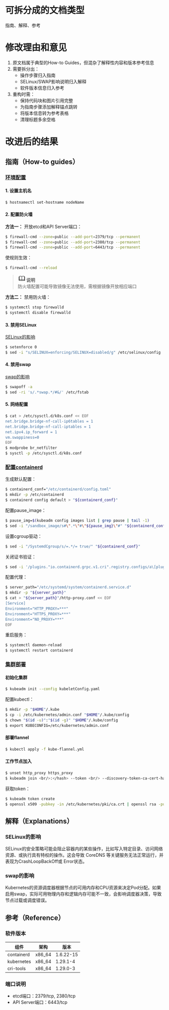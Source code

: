 # 可拆分成的文档类型
指南、解释、参考

# 修改理由和意见
1. 原文档属于典型的How-to Guides，但混杂了解释性内容和版本参考信息
2. 需要拆分出：
   - 操作步骤归入指南
   - SELinux/SWAP影响说明归入解释
   - 软件版本信息归入参考
3. 重构时需：
   - 保持代码块和图片引用完整
   - 为指南步骤添加解释锚点跳转
   - 将版本信息转为参考表格
   - 清理标题多余空格

# 改进后的结果

## 指南（How-to guides）

### [环境配置](#环境配置)
#### 1. 设置主机名
```bash
$ hostnamectl set-hostname nodeName
```

#### 2. 配置防火墙
**方法一：**
开放etcd和API Server端口：
```bash
$ firewall-cmd --zone=public --add-port=2379/tcp --permanent
$ firewall-cmd --zone=public --add-port=2380/tcp --permanent
$ firewall-cmd --zone=public --add-port=6443/tcp --permanent
```
使规则生效：
```bash
$ firewall-cmd --reload
```
> ![](public_sys-resources/icon-note.gif)**说明**  
> 防火墙配置可能导致镜像无法使用，需根据镜像开放相应端口

**方法二：**
禁用防火墙：
```bash
$ systemctl stop firewalld
$ systemctl disable firewalld
```

#### 3. 禁用SELinux
[SELinux的影响](#selinux的影响)
```bash
$ setenforce 0
$ sed -i "s/SELINUX=enforcing/SELINUX=disabled/g" /etc/selinux/config
```

#### 4. 禁用swap
[swap的影响](#swap的影响)
```bash
$ swapoff -a
$ sed -ri 's/.*swap.*/#&/' /etc/fstab
```

#### 5. 网络配置
```bash
$ cat > /etc/sysctl.d/k8s.conf << EOF
net.bridge.bridge-nf-call-ip6tables = 1
net.bridge.bridge-nf-call-iptables = 1
net.ipv4.ip_forward = 1
vm.swappiness=0
EOF
$ modprobe br_netfilter
$ sysctl -p /etc/sysctl.d/k8s.conf
```

### [配置containerd](#配置containerd)
生成默认配置：
```bash
$ containerd_conf="/etc/containerd/config.toml"
$ mkdir -p /etc/containerd
$ containerd config default > "${containerd_conf}"
```

配置pause_image：
```bash
$ pause_img=$(kubeadm config images list | grep pause | tail -1)
$ sed -i "/sandbox_image/s#\".*\"#\"${pause_img}\"#" "${containerd_conf}" 
```

设置cgroup驱动：
```bash
$ sed -i "/SystemdCgroup/s/=.*/= true/" "${containerd_conf}"
```

关闭证书验证：
```bash
$ sed -i '/plugins."io.containerd.grpc.v1.cri".registry.configs/a\[plugins."io.containerd.grpc.v1.cri".registry.configs."registry.k8s.io".tls]\n  insecure_skip_verify = true' /etc/containerd/config.toml
```

配置代理：
```bash
$ server_path="/etc/systemd/system/containerd.service.d"
$ mkdir -p "${server_path}"
$ cat > "${server_path}"/http-proxy.conf << EOF
[Service]
Environment="HTTP_PROXY=***"
Environment="HTTPS_PROXY=***"
Environment="NO_PROXY=***"
EOF
```
重启服务：
```bash
$ systemctl daemon-reload
$ systemctl restart containerd
```

### [集群部署](#集群部署)
#### 初始化集群
```bash
$ kubeadm init --config kubeletConfig.yaml
```

配置kubectl：
```bash
$ mkdir -p "$HOME"/.kube
$ cp -i /etc/kubernetes/admin.conf "$HOME"/.kube/config
$ chown "$(id -u)":"$(id -g)" "$HOME"/.kube/config
$ export KUBECONFIG=/etc/kubernetes/admin.conf
```

#### 部署flannel
```bash
$ kubectl apply -f kube-flannel.yml
```

#### 工作节点加入
```bash
$ unset http_proxy https_proxy
$ kubeadm join <br/>:</hash> --token <br/> --discovery-token-ca-cert-hash sha256:</hash>
```

获取token：
```bash
$ kubeadm token create
$ openssl x509 -pubkey -in /etc/kubernetes/pki/ca.crt | openssl rsa -pubin -outform der 2>/dev/null | openssl dgst -sha256 -hex | sed 's/^.* //'
```

## 解释（Explanations）

### SELinux的影响
SELinux的安全策略可能会阻止容器内的某些操作，比如写入特定目录、访问网络资源、或执行具有特权的操作。这会导致 CoreDNS 等关键服务无法正常运行，并表现为CrashLoopBackOff或 Error状态。

### swap的影响
Kubernetes的资源调度器根据节点的可用内存和CPU资源来决定Pod分配。如果启用swap，实际可用物理内存和逻辑内存可能不一致，会影响调度器决策，导致节点过载或调度错误。

## 参考（Reference）

### 软件版本
| 组件         | 架构   | 版本           |
|--------------|--------|----------------|
| containerd   | x86_64 | 1.6.22-15      |
| kubernetes   | x86_64 | 1.29.1-4       |
| cri-tools    | x86_64 | 1.29.0-3       |

### 端口说明
- etcd端口：2379/tcp, 2380/tcp
- API Server端口：6443/tcp